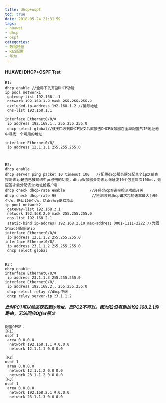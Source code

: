 ```yaml
---
title: dhcp+ospf
toc: true
date: 2018-05-24 21:31:59
tags: 
- huawei
- dhcp
- ospf 
categories:
- 数据通信
- R&S配置
- 华为
---
```

#### HUAWEI DHCP+OSPF Test

    R1:
    dhcp enable //全局下先开启DHCP功能
    ip pool network1
     gateway-list 192.168.1.1
     network 192.168.1.0 mask 255.255.255.0
     excluded-ip-address 192.168.1.2 //排除地址 
     dns-list 192.168.1.1
    
    interface Ethernet0/0/0
     ip address 192.168.1.1 255.255.255.0
     dhcp select global//该接口收到DHCP报文后直接去DHCP服务器在全局配置的IP地址池中寻找一个可用的地址
     
    interface Ethernet0/0/1
     ip address 12.1.1.1 255.255.255.0  
     
    
     
    R2:
    dhcp enable
    dhcp server ping packet 10 timeout 100   //配置dhcp服务器分配某个ip之前先探测该ip是否已被网络中pc使用的功能，dhcp服务器会向该ip地址发10个包且每次100ms，无应答才会分配该ip地址给客户端
    dhcp check dhcp-rate enable           //开启dhcp的速率检测功能开关
    dhcp check dhcp-rate 90                //检测收到dhcp请求包的速率最大为90个/s，默认100个/s，防止dhcp泛红攻击
    ip pool network2
     gateway-list 192.168.2.1
     network 192.168.2.0 mask 255.255.255.0
     dns-list 192.168.2.1
     static-bind ip-address 192.168.2.10 mac-address 0001-1111-2222 //为固定mac分配固定ip
    interface Ethernet0/0/0
     ip address 12.1.1.2 255.255.255.0
    interface Ethernet0/0/1
     ip address 23.1.1.2 255.255.255.0
     dhcp select global
     
     
    R3：
    ehcp enable
    interface Ethernet0/0/0
     ip address 23.1.1.3 255.255.255.0
    interface Ethernet0/0/1
     ip address 192.168.2.1 255.255.255.0
     dhcp select relay //dhcp中继
     dhcp relay server-ip 23.1.1.2
     
##### 此时PC1可以动态获取到ip地址，而PC2不可以。因为R2没有到达192.168.2.1的路由，无法回应Offer报文  
    配置OPSF：  
    [R1]
    ospf 1
     area 0.0.0.0
      network 192.168.1.1 0.0.0.0
      network 12.1.1.1 0.0.0.0
      
    [R2]
    ospf 1
     area 0.0.0.0
      network 12.1.1.2 0.0.0.0
      network 23.1.1.2 0.0.0.0  
    [R3]
    ospf 1
     area 0.0.0.0
      network 192.168.2.1 0.0.0.0
      network 23.1.1.3 0.0.0.0
